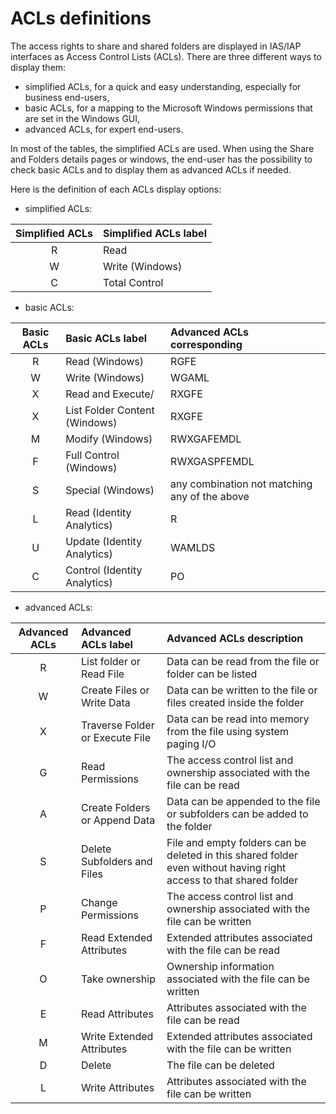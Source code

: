 # ACLs definitions  

The access rights to share and shared folders are displayed in IAS/IAP interfaces as Access Control Lists (ACLs). There are three different ways to display them:
- simplified ACLs, for a quick and easy understanding, especially for business end-users,
- basic ACLs, for a mapping to the Microsoft Windows permissions that are set in the Windows GUI,
- advanced ACLs, for expert end-users.

In most of the tables, the simplified ACLs are used. When using the Share and Folders details pages or windows, the end-user has the possibility to check basic ACLs and to display them as advanced ACLs if needed. 

Here is the definition of each ACLs display options:

- simplified ACLs:  

| **Simplified ACLs**     | **Simplified ACLs label**    |
| :---------------------: | :--------------------------- |
| R                       | Read                         |
| W                       | Write (Windows)              |
| C                       | Total Control                |
  
    
- basic ACLs:  

| **Basic ACLs**                | **Basic ACLs label**          | **Advanced ACLs corresponding**               |
| :---------------------------: | :---------------------------- | :-------------------------------------------- |
| R                             | Read (Windows)                | RGFE                                          |
| W                             | Write (Windows)               | WGAML                                         |
| X                             | Read and Execute/             | RXGFE                                         |
| X                             | List Folder Content (Windows) | RXGFE                                         |
| M                             | Modify (Windows)              | RWXGAFEMDL                                    |
| F                             | Full Control (Windows)        | RWXGASPFEMDL                                  |
| S                             | Special (Windows)             | any combination not matching any of the above |
| L                             | Read (Identity Analytics)     | R                                             |
| U                             | Update (Identity Analytics)   | WAMLDS                                        |
| C                             | Control (Identity Analytics)  | PO                                            | 
  
    
- advanced ACLs:  

| **Advanced ACLs** | **Advanced ACLs label**         | **Advanced ACLs description**                                                                                      |
| :---------------: | :------------------------------ | :----------------------------------------------------------------------------------------------------------------- |
| R                 | List folder or Read File        | Data can be read from the file or folder can be listed                                                             |
| W                 | Create Files or Write Data      | Data can be written to the file or files created inside the folder                                                 |
| X                 | Traverse Folder or Execute File | Data can be read into memory from the file using system paging I/O                                                 |
| G                 | Read Permissions                | The access control list and ownership associated with the file can be read                                         |
| A                 | Create Folders or Append Data   | Data can be appended to the file or subfolders can be added to the folder                                          |
| S                 | Delete Subfolders and Files     | File and empty folders can be deleted in this shared folder even without having right access to that shared folder |
| P                 | Change Permissions              | The access control list and ownership associated with the file can be written                                      |
| F                 | Read Extended Attributes        | Extended attributes associated with the file can be read                                                           |
| O                 | Take ownership                  | Ownership information associated with the file can be written                                                      |
| E                 | Read Attributes                 | Attributes associated with the file can be read                                                                    |
| M                 | Write Extended Attributes       | Extended attributes associated with the file can be written                                                        |
| D                 | Delete                          | The file can be deleted                                                                                            |
| L                 | Write Attributes                | Attributes associated with the file can be written                                                                 |
  
  
